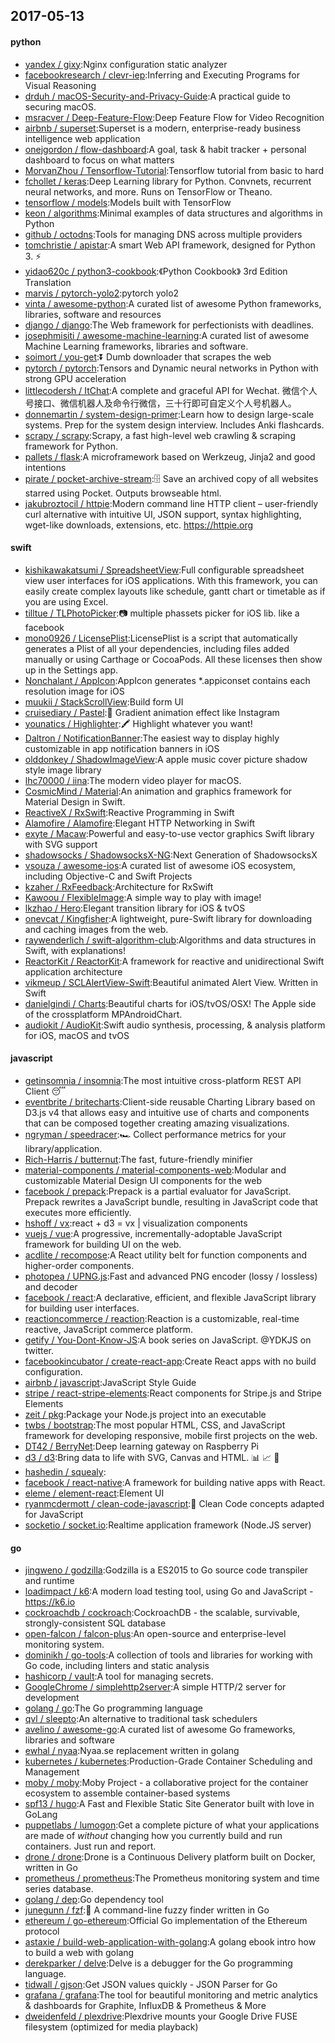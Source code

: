 ## 2017-05-13

#### python
* [yandex / gixy](https://github.com/yandex/gixy):Nginx configuration static analyzer
* [facebookresearch / clevr-iep](https://github.com/facebookresearch/clevr-iep):Inferring and Executing Programs for Visual Reasoning
* [drduh / macOS-Security-and-Privacy-Guide](https://github.com/drduh/macOS-Security-and-Privacy-Guide):A practical guide to securing macOS.
* [msracver / Deep-Feature-Flow](https://github.com/msracver/Deep-Feature-Flow):Deep Feature Flow for Video Recognition
* [airbnb / superset](https://github.com/airbnb/superset):Superset is a modern, enterprise-ready business intelligence web application
* [onejgordon / flow-dashboard](https://github.com/onejgordon/flow-dashboard):A goal, task & habit tracker + personal dashboard to focus on what matters
* [MorvanZhou / Tensorflow-Tutorial](https://github.com/MorvanZhou/Tensorflow-Tutorial):Tensorflow tutorial from basic to hard
* [fchollet / keras](https://github.com/fchollet/keras):Deep Learning library for Python. Convnets, recurrent neural networks, and more. Runs on TensorFlow or Theano.
* [tensorflow / models](https://github.com/tensorflow/models):Models built with TensorFlow
* [keon / algorithms](https://github.com/keon/algorithms):Minimal examples of data structures and algorithms in Python
* [github / octodns](https://github.com/github/octodns):Tools for managing DNS across multiple providers
* [tomchristie / apistar](https://github.com/tomchristie/apistar):A smart Web API framework, designed for Python 3. ⚡️
* [yidao620c / python3-cookbook](https://github.com/yidao620c/python3-cookbook):《Python Cookbook》 3rd Edition Translation
* [marvis / pytorch-yolo2](https://github.com/marvis/pytorch-yolo2):pytorch yolo2
* [vinta / awesome-python](https://github.com/vinta/awesome-python):A curated list of awesome Python frameworks, libraries, software and resources
* [django / django](https://github.com/django/django):The Web framework for perfectionists with deadlines.
* [josephmisiti / awesome-machine-learning](https://github.com/josephmisiti/awesome-machine-learning):A curated list of awesome Machine Learning frameworks, libraries and software.
* [soimort / you-get](https://github.com/soimort/you-get):⏬ Dumb downloader that scrapes the web
* [pytorch / pytorch](https://github.com/pytorch/pytorch):Tensors and Dynamic neural networks in Python with strong GPU acceleration
* [littlecodersh / ItChat](https://github.com/littlecodersh/ItChat):A complete and graceful API for Wechat. 微信个人号接口、微信机器人及命令行微信，三十行即可自定义个人号机器人。
* [donnemartin / system-design-primer](https://github.com/donnemartin/system-design-primer):Learn how to design large-scale systems. Prep for the system design interview. Includes Anki flashcards.
* [scrapy / scrapy](https://github.com/scrapy/scrapy):Scrapy, a fast high-level web crawling & scraping framework for Python.
* [pallets / flask](https://github.com/pallets/flask):A microframework based on Werkzeug, Jinja2 and good intentions
* [pirate / pocket-archive-stream](https://github.com/pirate/pocket-archive-stream):🗄 Save an archived copy of all websites starred using Pocket. Outputs browseable html.
* [jakubroztocil / httpie](https://github.com/jakubroztocil/httpie):Modern command line HTTP client – user-friendly curl alternative with intuitive UI, JSON support, syntax highlighting, wget-like downloads, extensions, etc. https://httpie.org

#### swift
* [kishikawakatsumi / SpreadsheetView](https://github.com/kishikawakatsumi/SpreadsheetView):Full configurable spreadsheet view user interfaces for iOS applications. With this framework, you can easily create complex layouts like schedule, gantt chart or timetable as if you are using Excel.
* [tilltue / TLPhotoPicker](https://github.com/tilltue/TLPhotoPicker):📷 multiple phassets picker for iOS lib. like a facebook
* [mono0926 / LicensePlist](https://github.com/mono0926/LicensePlist):LicensePlist is a script that automatically generates a Plist of all your dependencies, including files added manually or using Carthage or CocoaPods. All these licenses then show up in the Settings app.
* [Nonchalant / AppIcon](https://github.com/Nonchalant/AppIcon):AppIcon generates *.appiconset contains each resolution image for iOS
* [muukii / StackScrollView](https://github.com/muukii/StackScrollView):Build form UI
* [cruisediary / Pastel](https://github.com/cruisediary/Pastel):🎨 Gradient animation effect like Instagram
* [younatics / Highlighter](https://github.com/younatics/Highlighter):🖍 Highlight whatever you want!
* [Daltron / NotificationBanner](https://github.com/Daltron/NotificationBanner):The easiest way to display highly customizable in app notification banners in iOS
* [olddonkey / ShadowImageView](https://github.com/olddonkey/ShadowImageView):A apple music cover picture shadow style image library
* [lhc70000 / iina](https://github.com/lhc70000/iina):The modern video player for macOS.
* [CosmicMind / Material](https://github.com/CosmicMind/Material):An animation and graphics framework for Material Design in Swift.
* [ReactiveX / RxSwift](https://github.com/ReactiveX/RxSwift):Reactive Programming in Swift
* [Alamofire / Alamofire](https://github.com/Alamofire/Alamofire):Elegant HTTP Networking in Swift
* [exyte / Macaw](https://github.com/exyte/Macaw):Powerful and easy-to-use vector graphics Swift library with SVG support
* [shadowsocks / ShadowsocksX-NG](https://github.com/shadowsocks/ShadowsocksX-NG):Next Generation of ShadowsocksX
* [vsouza / awesome-ios](https://github.com/vsouza/awesome-ios):A curated list of awesome iOS ecosystem, including Objective-C and Swift Projects
* [kzaher / RxFeedback](https://github.com/kzaher/RxFeedback):Architecture for RxSwift
* [Kawoou / FlexibleImage](https://github.com/Kawoou/FlexibleImage):A simple way to play with image!
* [lkzhao / Hero](https://github.com/lkzhao/Hero):Elegant transition library for iOS & tvOS
* [onevcat / Kingfisher](https://github.com/onevcat/Kingfisher):A lightweight, pure-Swift library for downloading and caching images from the web.
* [raywenderlich / swift-algorithm-club](https://github.com/raywenderlich/swift-algorithm-club):Algorithms and data structures in Swift, with explanations!
* [ReactorKit / ReactorKit](https://github.com/ReactorKit/ReactorKit):A framework for reactive and unidirectional Swift application architecture
* [vikmeup / SCLAlertView-Swift](https://github.com/vikmeup/SCLAlertView-Swift):Beautiful animated Alert View. Written in Swift
* [danielgindi / Charts](https://github.com/danielgindi/Charts):Beautiful charts for iOS/tvOS/OSX! The Apple side of the crossplatform MPAndroidChart.
* [audiokit / AudioKit](https://github.com/audiokit/AudioKit):Swift audio synthesis, processing, & analysis platform for iOS, macOS and tvOS

#### javascript
* [getinsomnia / insomnia](https://github.com/getinsomnia/insomnia):The most intuitive cross-platform REST API Client 😴
* [eventbrite / britecharts](https://github.com/eventbrite/britecharts):Client-side reusable Charting Library based on D3.js v4 that allows easy and intuitive use of charts and components that can be composed together creating amazing visualizations.
* [ngryman / speedracer](https://github.com/ngryman/speedracer):🏎 Collect performance metrics for your library/application.
* [Rich-Harris / butternut](https://github.com/Rich-Harris/butternut):The fast, future-friendly minifier
* [material-components / material-components-web](https://github.com/material-components/material-components-web):Modular and customizable Material Design UI components for the web
* [facebook / prepack](https://github.com/facebook/prepack):Prepack is a partial evaluator for JavaScript. Prepack rewrites a JavaScript bundle, resulting in JavaScript code that executes more efficiently.
* [hshoff / vx](https://github.com/hshoff/vx):react + d3 = vx | visualization components
* [vuejs / vue](https://github.com/vuejs/vue):A progressive, incrementally-adoptable JavaScript framework for building UI on the web.
* [acdlite / recompose](https://github.com/acdlite/recompose):A React utility belt for function components and higher-order components.
* [photopea / UPNG.js](https://github.com/photopea/UPNG.js):Fast and advanced PNG encoder (lossy / lossless) and decoder
* [facebook / react](https://github.com/facebook/react):A declarative, efficient, and flexible JavaScript library for building user interfaces.
* [reactioncommerce / reaction](https://github.com/reactioncommerce/reaction):Reaction is a customizable, real-time reactive, JavaScript commerce platform.
* [getify / You-Dont-Know-JS](https://github.com/getify/You-Dont-Know-JS):A book series on JavaScript. @YDKJS on twitter.
* [facebookincubator / create-react-app](https://github.com/facebookincubator/create-react-app):Create React apps with no build configuration.
* [airbnb / javascript](https://github.com/airbnb/javascript):JavaScript Style Guide
* [stripe / react-stripe-elements](https://github.com/stripe/react-stripe-elements):React components for Stripe.js and Stripe Elements
* [zeit / pkg](https://github.com/zeit/pkg):Package your Node.js project into an executable
* [twbs / bootstrap](https://github.com/twbs/bootstrap):The most popular HTML, CSS, and JavaScript framework for developing responsive, mobile first projects on the web.
* [DT42 / BerryNet](https://github.com/DT42/BerryNet):Deep learning gateway on Raspberry Pi
* [d3 / d3](https://github.com/d3/d3):Bring data to life with SVG, Canvas and HTML. 📊 📈 🎉
* [hashedin / squealy](https://github.com/hashedin/squealy):
* [facebook / react-native](https://github.com/facebook/react-native):A framework for building native apps with React.
* [eleme / element-react](https://github.com/eleme/element-react):Element UI
* [ryanmcdermott / clean-code-javascript](https://github.com/ryanmcdermott/clean-code-javascript):🛁 Clean Code concepts adapted for JavaScript
* [socketio / socket.io](https://github.com/socketio/socket.io):Realtime application framework (Node.JS server)

#### go
* [jingweno / godzilla](https://github.com/jingweno/godzilla):Godzilla is a ES2015 to Go source code transpiler and runtime
* [loadimpact / k6](https://github.com/loadimpact/k6):A modern load testing tool, using Go and JavaScript - https://k6.io
* [cockroachdb / cockroach](https://github.com/cockroachdb/cockroach):CockroachDB - the scalable, survivable, strongly-consistent SQL database
* [open-falcon / falcon-plus](https://github.com/open-falcon/falcon-plus):An open-source and enterprise-level monitoring system.
* [dominikh / go-tools](https://github.com/dominikh/go-tools):A collection of tools and libraries for working with Go code, including linters and static analysis
* [hashicorp / vault](https://github.com/hashicorp/vault):A tool for managing secrets.
* [GoogleChrome / simplehttp2server](https://github.com/GoogleChrome/simplehttp2server):A simple HTTP/2 server for development
* [golang / go](https://github.com/golang/go):The Go programming language
* [qvl / sleepto](https://github.com/qvl/sleepto):An alternative to traditional task schedulers
* [avelino / awesome-go](https://github.com/avelino/awesome-go):A curated list of awesome Go frameworks, libraries and software
* [ewhal / nyaa](https://github.com/ewhal/nyaa):Nyaa.se replacement written in golang
* [kubernetes / kubernetes](https://github.com/kubernetes/kubernetes):Production-Grade Container Scheduling and Management
* [moby / moby](https://github.com/moby/moby):Moby Project - a collaborative project for the container ecosystem to assemble container-based systems
* [spf13 / hugo](https://github.com/spf13/hugo):A Fast and Flexible Static Site Generator built with love in GoLang
* [puppetlabs / lumogon](https://github.com/puppetlabs/lumogon):Get a complete picture of what your applications are made of *without* changing how you currently build and run containers. Just run and report.
* [drone / drone](https://github.com/drone/drone):Drone is a Continuous Delivery platform built on Docker, written in Go
* [prometheus / prometheus](https://github.com/prometheus/prometheus):The Prometheus monitoring system and time series database.
* [golang / dep](https://github.com/golang/dep):Go dependency tool
* [junegunn / fzf](https://github.com/junegunn/fzf):🌸 A command-line fuzzy finder written in Go
* [ethereum / go-ethereum](https://github.com/ethereum/go-ethereum):Official Go implementation of the Ethereum protocol
* [astaxie / build-web-application-with-golang](https://github.com/astaxie/build-web-application-with-golang):A golang ebook intro how to build a web with golang
* [derekparker / delve](https://github.com/derekparker/delve):Delve is a debugger for the Go programming language.
* [tidwall / gjson](https://github.com/tidwall/gjson):Get JSON values quickly - JSON Parser for Go
* [grafana / grafana](https://github.com/grafana/grafana):The tool for beautiful monitoring and metric analytics & dashboards for Graphite, InfluxDB & Prometheus & More
* [dweidenfeld / plexdrive](https://github.com/dweidenfeld/plexdrive):Plexdrive mounts your Google Drive FUSE filesystem (optimized for media playback)
